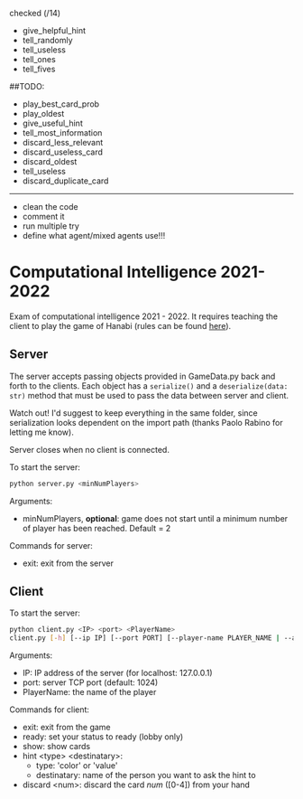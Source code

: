 checked (/14)
  - give_helpful_hint
  - tell_randomly
  - tell_useless
  - tell_ones
  - tell_fives

##TODO:
  - play_best_card_prob
  - play_oldest
  - give_useful_hint
  - tell_most_information
  - discard_less_relevant
  - discard_useless_card
  - discard_oldest
  - tell_useless
  - discard_duplicate_card

---------------
* clean the code
* comment it
* run multiple try
* define what agent/mixed agents use!!!


# Computational Intelligence 2021-2022

Exam of computational intelligence 2021 - 2022. It requires teaching the client to play the game of Hanabi (rules can be found [here](https://www.spillehulen.dk/media/102616/hanabi-card-game-rules.pdf)).

## Server

The server accepts passing objects provided in GameData.py back and forth to the clients.
Each object has a ```serialize()``` and a ```deserialize(data: str)``` method that must be used to pass the data between server and client.

Watch out! I'd suggest to keep everything in the same folder, since serialization looks dependent on the import path (thanks Paolo Rabino for letting me know).

Server closes when no client is connected.

To start the server:

```bash
python server.py <minNumPlayers>
```

Arguments:

+ minNumPlayers, __optional__: game does not start until a minimum number of player has been reached. Default = 2


Commands for server:

+ exit: exit from the server

## Client

To start the server:

```bash
python client.py <IP> <port> <PlayerName>
client.py [-h] [--ip IP] [--port PORT] [--player-name PLAYER_NAME | --ai-player AI_PLAYER]
```

Arguments:

+ IP: IP address of the server (for localhost: 127.0.0.1)
+ port: server TCP port (default: 1024)
+ PlayerName: the name of the player

Commands for client:

+ exit: exit from the game
+ ready: set your status to ready (lobby only)
+ show: show cards
+ hint \<type> \<destinatary>:
  + type: 'color' or 'value'
  + destinatary: name of the person you want to ask the hint to
+ discard \<num>: discard the card *num* (\[0-4]) from your hand
